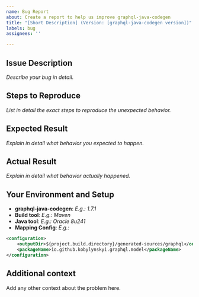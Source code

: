 ```yaml
---
name: Bug Report
about: Create a report to help us improve graphql-java-codegen
title: "[Short Description] (Version: [graphql-java-codegen version])"
labels: bug
assignees: ''

---
```


## Issue Description

*Describe your bug in detail.*

## Steps to Reproduce
*List in detail the exact steps to reproduce the unexpected behavior.*

## Expected Result
*Explain in detail what behavior you expected to happen.*

## Actual Result
*Explain in detail what behavior actually happened.*

## Your Environment and Setup

* **graphql-java-codegen**: *E.g.: 1.7.1*
* **Build tool**: *E.g.: Maven*
* **Java tool**: *E.g.: Oracle 8u241*
* **Mapping Config**: *E.g.:* 

```xml
<configuration>
    <outputDir>${project.build.directory}/generated-sources/graphql</outputDir>
    <packageName>io.github.kobylynskyi.graphql.model</packageName>
</configuration>
```

## Additional context
Add any other context about the problem here.
